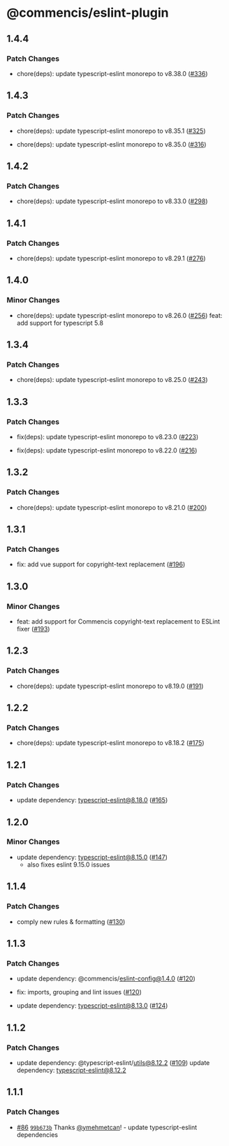 # @commencis/eslint-plugin

## 1.4.4

### Patch Changes

- chore(deps): update typescript-eslint monorepo to v8.38.0 ([#336](https://github.com/Commencis/js-toolkit/pull/336))

## 1.4.3

### Patch Changes

- chore(deps): update typescript-eslint monorepo to v8.35.1 ([#325](https://github.com/Commencis/js-toolkit/pull/325))

- chore(deps): update typescript-eslint monorepo to v8.35.0 ([#316](https://github.com/Commencis/js-toolkit/pull/316))

## 1.4.2

### Patch Changes

- chore(deps): update typescript-eslint monorepo to v8.33.0 ([#298](https://github.com/Commencis/js-toolkit/pull/298))

## 1.4.1

### Patch Changes

- chore(deps): update typescript-eslint monorepo to v8.29.1 ([#276](https://github.com/Commencis/js-toolkit/pull/276))

## 1.4.0

### Minor Changes

- chore(deps): update typescript-eslint monorepo to v8.26.0 ([#256](https://github.com/Commencis/js-toolkit/pull/256))
  feat: add support for typescript 5.8

## 1.3.4

### Patch Changes

- chore(deps): update typescript-eslint monorepo to v8.25.0 ([#243](https://github.com/Commencis/js-toolkit/pull/243))

## 1.3.3

### Patch Changes

- fix(deps): update typescript-eslint monorepo to v8.23.0 ([#223](https://github.com/Commencis/js-toolkit/pull/223))

- fix(deps): update typescript-eslint monorepo to v8.22.0 ([#216](https://github.com/Commencis/js-toolkit/pull/216))

## 1.3.2

### Patch Changes

- chore(deps): update typescript-eslint monorepo to v8.21.0 ([#200](https://github.com/Commencis/js-toolkit/pull/200))

## 1.3.1

### Patch Changes

- fix: add vue support for copyright-text replacement ([#196](https://github.com/Commencis/js-toolkit/pull/196))

## 1.3.0

### Minor Changes

- feat: add support for Commencis copyright-text replacement to ESLint fixer ([#193](https://github.com/Commencis/js-toolkit/pull/193))

## 1.2.3

### Patch Changes

- chore(deps): update typescript-eslint monorepo to v8.19.0 ([#191](https://github.com/Commencis/js-toolkit/pull/191))

## 1.2.2

### Patch Changes

- chore(deps): update typescript-eslint monorepo to v8.18.2 ([#175](https://github.com/Commencis/js-toolkit/pull/175))

## 1.2.1

### Patch Changes

- update dependency: typescript-eslint@8.18.0 ([#165](https://github.com/Commencis/js-toolkit/pull/165))

## 1.2.0

### Minor Changes

- update dependency: typescript-eslint@8.15.0 ([#147](https://github.com/Commencis/js-toolkit/pull/147))
  - also fixes eslint 9.15.0 issues

## 1.1.4

### Patch Changes

- comply new rules & formatting ([#130](https://github.com/Commencis/js-toolkit/pull/130))

## 1.1.3

### Patch Changes

- update dependency: @commencis/eslint-config@1.4.0 ([#120](https://github.com/Commencis/js-toolkit/pull/120))

- fix: imports, grouping and lint issues ([#120](https://github.com/Commencis/js-toolkit/pull/120))

- update dependency: typescript-eslint@8.13.0 ([#124](https://github.com/Commencis/js-toolkit/pull/124))

## 1.1.2

### Patch Changes

- update dependency: @typescript-eslint/utils@8.12.2 ([#109](https://github.com/Commencis/js-toolkit/pull/109))
  update dependency: typescript-eslint@8.12.2

## 1.1.1

### Patch Changes

- [#86](https://github.com/Commencis/js-toolkit/pull/86) [`99b673b`](https://github.com/Commencis/js-toolkit/commit/99b673b155a2bff35fbacd6e13b11db18ea7cce8) Thanks [@ymehmetcan](https://github.com/ymehmetcan)! - update typescript-eslint dependencies
